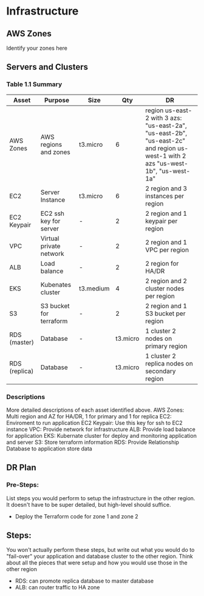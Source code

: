 # Infrastructure

## AWS Zones
Identify your zones here

## Servers and Clusters

### Table 1.1 Summary
| Asset      | Purpose           | Size     | Qty   | DR                                   |
|------------|-------------------|----------|-------|--------------------------------------|
| AWS Zones        | AWS regions and zones   | t3.micro | 6     | region us-east-2 with 3 azs: "us-east-2a", "us-east-2b", "us-east-2c" and  region  us-west-1 with  2 azs "us-west-1b", "us-west-1a"      |
| EC2        | Server Instance   | t3.micro | 6     | 2 region and 3 instances per region           |
| EC2 Keypair| EC2 ssh key for server| -    | 2     | 2 region and 1 keypair per region            |
| VPC        | Virtual private network   | - | 2     | 2 region and 1 VPC per region          |
| ALB         | Load balance    | - | 2     | 2 region for HA/DR            |
| EKS        | Kubenates cluster   | t3.medium | 4  | 2 region and 2 cluster nodes per region           |
| S3         | S3 bucket for terraform   | - | 2     | 2 region and 1 S3 bucket per region            |
| RDS (master)         | Database   | - | t3.micro     | 1 cluster 2 nodes on primary region            |
| RDS (replica)         | Database   | - | t3.micro     | 1 cluster 2 replica nodes on secondary region            |


### Descriptions
More detailed descriptions of each asset identified above.
AWS Zones: Multi region and AZ for HA/DR, 1 for primary and 1 for replica
EC2: Enviroment to run application
EC2 Keypair: Use this key for ssh to EC2 instance
VPC: Provide network for infrastructure
ALB: Provide load balance for application 
EKS: Kubernate cluster for deploy and monitoring application and server
S3: Store terraform information
RDS: Provide Relationship Database to application store data


## DR Plan
### Pre-Steps:
List steps you would perform to setup the infrastructure in the other region. It doesn't have to be super detailed, but high-level should suffice.
- Deploy the Terraform code for zone 1 and zone 2

## Steps:
You won't actually perform these steps, but write out what you would do to "fail-over" your application and database cluster to the other region. Think about all the pieces that were setup and how you would use those in the other region
- RDS: can promote replica database to master database
- ALB: can router traffic to HA zone